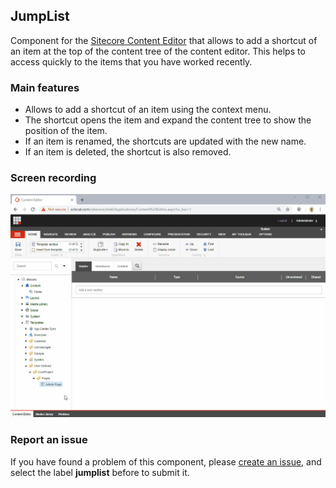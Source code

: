 ## JumpList
Component for the [Sitecore Content Editor](https://doc.sitecore.com/users/90/sitecore-experience-platform/en/the-content-editor.html) that allows to add a shortcut of an item at the top of the content tree of the content editor. This helps to access quickly to the items that you have worked recently.

### Main features
- Allows to add a shortcut of an item using the context menu.
- The shortcut opens the item and expand the content tree to show the position of the item.
- If an item is renamed, the shortcuts are updated with the new name.
- If an item is deleted, the shortcut is also removed.

### Screen recording
<img src="JumpList-ScreenRecord.gif" style="width:800px; height:auto"/>

### Report an issue
If you have found a problem of this component, please [create an issue](https://github.com/andresvillenas/Sitecore.Extensions/issues/new), and select the label **jumplist** before to submit it.